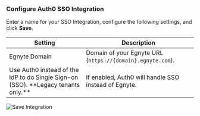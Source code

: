 ### Configure Auth0 SSO Integration

Enter a name for your SSO Integration, configure the following settings, and click **Save**.

<table class="table">
    <thead>
        <tr>
            <th><strong>Setting</strong></th>
            <th><strong>Description</strong></th>
        </tr>
    </thead>
    <tbody>
        <tr>
            <td>Egnyte Domain</td>
            <td>Domain of your Egnyte URL (<code>https://{domain}.egnyte.com</code>).</td>
        </tr>
        <tr>
            <td>Use Auth0 instead of the IdP to do Single Sign-on (SSO). **Legacy tenants only.**</td>
            <td>If enabled, Auth0 will handle SSO instead of Egnyte.</td>
        </tr>
    </tbody>
</table>

![Save Integration](https://auth0.com/docs/media/articles/dashboard/sso-integrations/dashboard-integrations-sso-create_settings_egnyte.png)
